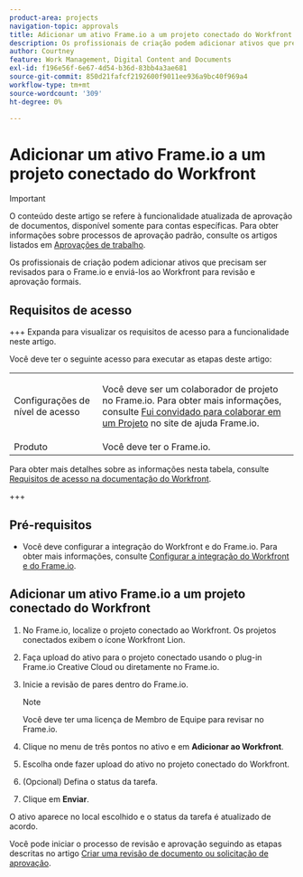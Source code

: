 ```yaml
---
product-area: projects
navigation-topic: approvals
title: Adicionar um ativo Frame.io a um projeto conectado do Workfront
description: Os profissionais de criação podem adicionar ativos que precisam ser revisados para o Frame.io e enviá-los ao Workfront para revisão e aprovação formais.
author: Courtney
feature: Work Management, Digital Content and Documents
exl-id: f196e56f-6e67-4d54-b36d-83bb4a3ae681
source-git-commit: 850d21fafcf2192600f9011ee936a9bc40f969a4
workflow-type: tm+mt
source-wordcount: '309'
ht-degree: 0%

---
```


# Adicionar um ativo Frame.io a um projeto conectado do Workfront

>[!IMPORTANT]
>
>O conteúdo deste artigo se refere à funcionalidade atualizada de aprovação de documentos, disponível somente para contas específicas. Para obter informações sobre processos de aprovação padrão, consulte os artigos listados em [Aprovações de trabalho](/help/quicksilver/review-and-approve-work/manage-approvals/manage-approvals.md).

Os profissionais de criação podem adicionar ativos que precisam ser revisados para o Frame.io e enviá-los ao Workfront para revisão e aprovação formais.

## Requisitos de acesso

+++ Expanda para visualizar os requisitos de acesso para a funcionalidade neste artigo.

Você deve ter o seguinte acesso para executar as etapas deste artigo:

<table style="table-layout:auto"> 
 <col> 
 <col> 
 <tbody> 
  <!-- <tr> 
   <td role="rowheader">Adobe Workfront plan</td> 
   <td> <p>Any</p> </td> 
  </tr> 
  <tr> 
   <td role="rowheader">Adobe Workfront license</td> 
   <td> <p>Standard</p> </td> 
  </tr> -->
  <tr> 
   <td role="rowheader">Configurações de nível de acesso</td> 
   <td> <p>Você deve ser um colaborador de projeto no Frame.io. Para obter mais informações, consulte <a href="https://support.frame.io/en/articles/11125-i-ve-been-invited-to-collaborate-on-a-project">Fui convidado para colaborar em um Projeto</a>
 no site de ajuda Frame.io.</p> </td> 
  </tr> 
   <tr>
   <td>Produto
   </td>
   <td>Você deve ter o Frame.io.
   </td>
  </tr>
 </tbody> 
</table>

Para obter mais detalhes sobre as informações nesta tabela, consulte [Requisitos de acesso na documentação do Workfront](/help/quicksilver/administration-and-setup/add-users/access-levels-and-object-permissions/access-level-requirements-in-documentation.md).

+++

## Pré-requisitos

* Você deve configurar a integração do Workfront e do Frame.io. Para obter mais informações, consulte [Configurar a integração do Workfront e do Frame.io](/help/quicksilver/administration-and-setup/configure-integrations/configure-wf-and-frame.md).

## Adicionar um ativo Frame.io a um projeto conectado do Workfront

1. No Frame.io, localize o projeto conectado ao Workfront. Os projetos conectados exibem o ícone Workfront Lion.

1. Faça upload do ativo para o projeto conectado usando o plug-in Frame.io Creative Cloud ou diretamente no Frame.io.

1. Inicie a revisão de pares dentro do Frame.io.

   >[!NOTE]
   >
   >Você deve ter uma licença de Membro de Equipe para revisar no Frame.io.

1. Clique no menu de três pontos no ativo e em **Adicionar ao Workfront**.

1. Escolha onde fazer upload do ativo no projeto conectado do Workfront.

1. (Opcional) Defina o status da tarefa.

1. Clique em **Enviar**.

O ativo aparece no local escolhido e o status da tarefa é atualizado de acordo.

Você pode iniciar o processo de revisão e aprovação seguindo as etapas descritas no artigo [Criar uma revisão de documento ou solicitação de aprovação](/help/quicksilver/review-and-approve-work/document-reviews-and-approvals/manage-document-approvals/create-a-document-approval.md).
